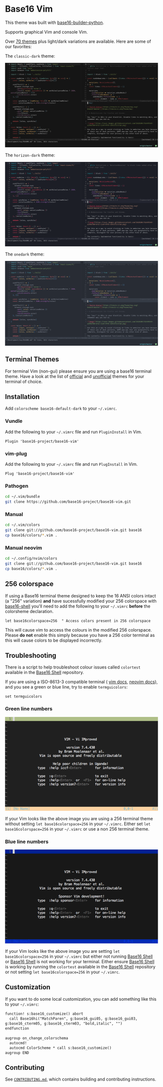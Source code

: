 # Base16 Vim

This theme was built with [base16-builder-python](https://github.com/InspectorMustache/base16-builder-python).

Supports graphical Vim and console Vim.

Over [70 themes](https://github.com/base16-project/base16-schemes) plus light/dark variations are available. Here are some of our favorites:

The `classic-dark` theme:

![base16-vim classic-dark](/screenshots/base16-vim-screenshot-classic-dark.png)

The `horizon-dark` theme:

![base16-vim horizon-dark](/screenshots/base16-vim-screenshot-horizon-dark.png)

The `onedark` theme:

![base16-vim onedark](/screenshots/base16-vim-screenshot-onedark.png)

## Terminal Themes

For terminal Vim (non-gui) please ensure you are using a base16 terminal theme. Have a look at the list of [official](https://github.com/base16-project/base16#official-templates) and [unofficial](https://github.com/base16-project/base16#unofficial-templates) themes for your terminal of choice.

## Installation

Add `colorscheme base16-default-dark` to your `~/.vimrc`.

### Vundle

Add the following to your `~/.vimrc` file and run `PluginInstall` in Vim.

```vim
Plugin 'base16-project/base16-vim'
```

### vim-plug

Add the following to your `~/.vimrc` file and run `PlugInstall` in Vim.

```vim
Plug 'base16-project/base16-vim'
```

### Pathogen

```bash
cd ~/.vim/bundle
git clone https://github.com/base16-project/base16-vim.git
```

### Manual

```bash
cd ~/.vim/colors
git clone git://github.com/base16-project/base16-vim.git base16
cp base16/colors/*.vim .
```

### Manual neovim

```bash
cd ~/.config/nvim/colors
git clone git://github.com/base16-project/base16-vim.git base16
cp base16/colors/*.vim .
```

## 256 colorspace

If using a Base16 terminal theme designed to keep the 16 ANSI colors intact (a "256" variation) **and** have sucessfully modified your 256 colorspace with [base16-shell](https://github.com/base16-project/base16-shell) you'll need to add the following to your `~/.vimrc` **before** the colorsheme declaration.

    let base16colorspace=256  " Access colors present in 256 colorspace

This will cause vim to access the colours in the modified 256 colorspace. Please **do not** enable this simply because you have a 256 color terminal as this will cause colors to be displayed incorrectly.

## Troubleshooting

There is a script to help troubleshoot colour issues called `colortest` available in the [Base16 Shell](https://github.com/base16-project/base16-shell) repository.

If you are using a ISO-8613-3 compatible terminal (
[vim docs](https://github.com/vim/vim/blob/23c1b2b018c8121ca5fcc247e37966428bf8ca66/runtime/doc/options.txt#L7876),
[neovim docs](https://neovim.io/doc/user/options.html#'termguicolors')), and
you see a green or blue line, try to enable `termguicolors`:

```vim
set termguicolors
```

### Green line numbers

![green line numbers screenshot](/screenshots/without-base16colorspace-256-with-256-terminal-theme.png)

If your Vim looks like the above image you are using a 256 terminal theme without setting `let base16colorspace=256` in your `~/.vimrc`. Either set `let base16colorspace=256` in your `~/.vimrc` or use a non 256 terminal theme.

### Blue line numbers

![blue line numbers screenshot](/screenshots/with-base16colorspace-256-without-base16-shell.png)

If your Vim looks like the above image you are setting `let base16colorspace=256` in your `~/.vimrc` but either not running [Base16 Shell](https://github.com/base16-project/base16-shell) or [Base16 Shell](https://github.com/base16-project/base16-shell) is not working for your terminal. Either ensure [Base16 Shell](https://github.com/base16-project/base16-shell) is working by running the `colortest` available in the [Base16 Shell](https://github.com/base16-project/base16-shell) repository or not setting `let base16colorspace=256` in your `~/.vimrc`.

## Customization

If you want to do some local customization, you can add something like this to your `~/.vimrc`:

```vim
function! s:base16_customize() abort
  call Base16hi("MatchParen", g:base16_gui05, g:base16_gui03, g:base16_cterm05, g:base16_cterm03, "bold,italic", "")
endfunction

augroup on_change_colorschema
  autocmd!
  autocmd ColorScheme * call s:base16_customize()
augroup END
```

## Contributing

See [`CONTRIBUTING.md`](/CONTRIBUTING.md), which contains building and
contributing instructions.

